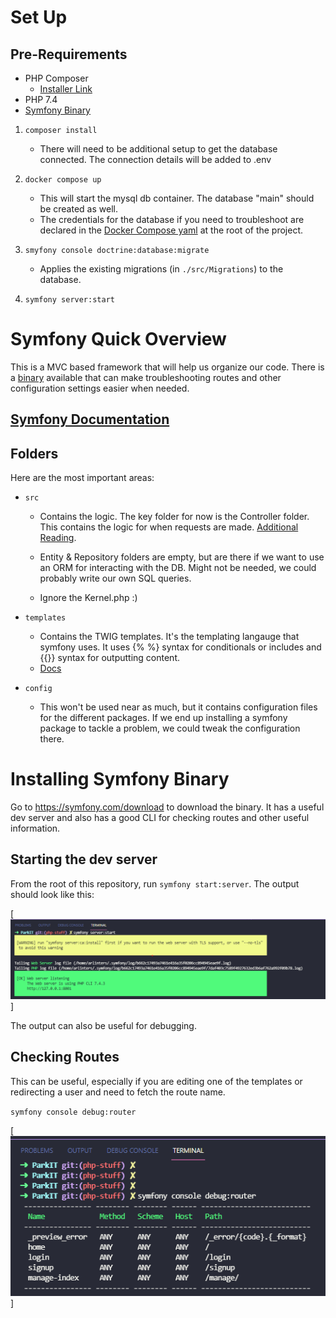 
# Set Up
## Pre-Requirements
- PHP Composer
	- [Installer Link](https://getcomposer.org/download/)
- PHP 7.4
- [Symfony Binary](#installing-symfony-binary) 

1. `composer install`
	- There will need to be additional setup to get the database connected. The connection details will be added to .env

2. `docker compose up`
	- This will start the mysql db container. The database "main" should be created as well. 
	- The credentials for the database if you need to troubleshoot are declared in the [Docker Compose yaml](./docker-compose.yaml) at the root of the project.

3. `smyfony console doctrine:database:migrate`
	- Applies the existing migrations (in `./src/Migrations`) to the database.
3. `symfony server:start`



# Symfony Quick Overview
This is a MVC based framework that will help us organize our code. There is a [binary](#installing-symfony-binary) available that can make troubleshooting routes and other configuration settings easier when needed.

## [Symfony Documentation](https://symfony.com/doc/current/index.html)


## Folders
Here are the most important areas:
-	`src`
	- Contains the logic. The key folder for now is the Controller folder. This contains the logic for when requests are made. [Additional Reading](https://symfony.com/doc/current/controller.html).

	- Entity & Repository folders are empty, but are there if we want to use an ORM for interacting with the DB. Might not be needed, we could probably write our own SQL queries.

	- Ignore the Kernel.php :)

- `templates`
	- Contains the TWIG templates. It's the templating langauge that symfony uses. It uses {% %} syntax for conditionals or includes and {{}} syntax for outputting content.
	- [Docs](https://twig.symfony.com/doc/3.x/)

- `config`
	- This won't be used near as much, but it contains configuration files for the different packages. If we end up installing a symfony package to tackle a problem, we could tweak the configuration there.

# Installing Symfony Binary
Go to https://symfony.com/download to download the binary. It has a useful dev server and also has a good CLI for checking routes and other useful information.

## Starting the dev server
From the root of this repository, run `symfony start:server`. The output should look like this:

[![server-start](./docs/symfony-server-start.png)]

The output can also be useful for debugging.

## Checking Routes
This can be useful, especially if you are editing one of the templates or redirecting a user and need to fetch the route name.

`symfony console debug:router`

[![debug-route](./docs/symfony-debug-router.png)]


